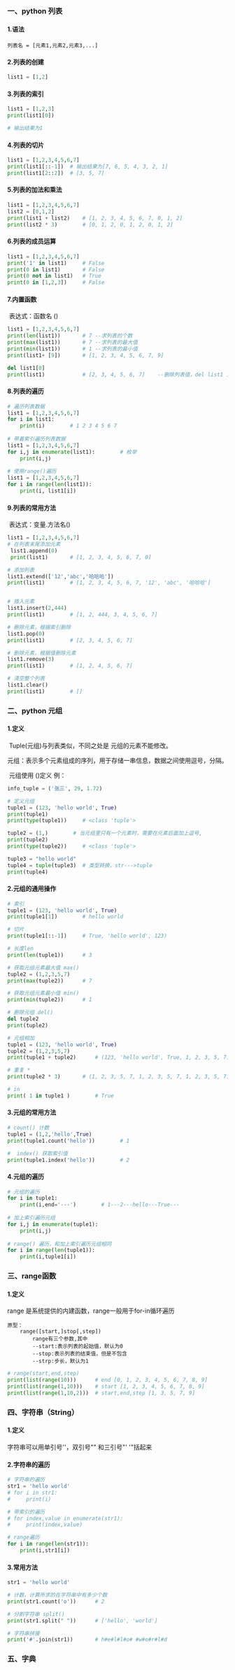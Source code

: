 ### 一、python 列表  

#### 1.语法

```
列表名 = [元素1,元素2,元素3,...]
```

#### 2.列表的创建

```python
list1 = [1,2]
```

#### 3.列表的索引

```python
list1 = [1,2,3]
print(list1[0])

# 输出结果为1
```

#### 4.列表的切片

```python
list1 = [1,2,3,4,5,6,7]
print(list1[::-1]) 	# 输出结果为[7, 6, 5, 4, 3, 2, 1]
print(list1[2::2])	# [3, 5, 7]

```

#### 5.列表的加法和乘法

```python
list1 = [1,2,3,4,5,6,7]
list2 = [0,1,2]
print(list1 + list2)	# [1, 2, 3, 4, 5, 6, 7, 0, 1, 2]
print(list2 * 3)		# [0, 1, 2, 0, 1, 2, 0, 1, 2]
```

#### 6.列表的成员运算

```python
list1 = [1,2,3,4,5,6,7]
print('1' in list1)		# False
print(0 in list1)		# False
print(0 not in list1)	# True
print(0 in [1,2,3])		# False
```

#### 7.内置函数

​	表达式：函数名 ()

```python
list1 = [1,2,3,4,5,6,7]
print(len(list1))       # 7	--求列表的个数
print(max(list1))       # 7	--求列表的最大值
print(min(list1))       # 1	--求列表的最小值
print(list1+ [9])       # [1, 2, 3, 4, 5, 6, 7, 9]

del list1[0]
print(list1)            # [2, 3, 4, 5, 6, 7]	--删除列表值，del list1 为删除列表
```

#### 8.列表的遍历

```python
# 遍历列表数据
list1 = [1,2,3,4,5,6,7]
for i in list1:
    print(i)		# 1 2 3 4 5 6 7 
    
# 带着索引遍历列表数据
list1 = [1,2,3,4,5,6,7]
for i,j in enumerate(list1):		# 枚举
    print(i,j)
    
# 使用range()遍历
list1 = [1,2,3,4,5,6,7]
for i in range(len(list1)):
    print(i, list1[i])

```

#### 9.列表的常用方法

​	表达式：变量.方法名()

```python
list1 = [1,2,3,4,5,6,7]
# 在列表末尾添加元素
 list1.append(0)
 print(list1)		# [1, 2, 3, 4, 5, 6, 7, 0]

# 添加列表
list1.extend(['12','abc','哈哈哈'])
print(list1)		# [1, 2, 3, 4, 5, 6, 7, '12', 'abc', '哈哈哈']


# 插入元素
list1.insert(2,444)
print(list1)		# [1, 2, 444, 3, 4, 5, 6, 7]

# 删除元素，根据索引删除
list1.pop(0)
print(list1)		# [2, 3, 4, 5, 6, 7]

# 删除元素，根据值删除元素
list1.remove(3)
print(list1)		# [1, 2, 4, 5, 6, 7]

# 清空整个列表
list1.clear()
print(list1)		# []

```





### 二、python 元组

#### 1.定义

​	Tuple(元组)与列表类似，不同之处是 元组的元素不能修改。

​	元组：表示多个元素组成的序列，用于存储一串信息，数据之间使用逗号，分隔。

​	元组使用 ()定义 例：

```python
info_tuple = ('张三', 29, 1.72)

# 定义元组
tuple1 = (123, 'hello world', True)
print(tuple1)
print(type(tuple1))		# <class 'tuple'>

tuple2 = (1,)        # 当元组里只有一个元素时，需要在元素后面加上逗号,
print(tuple2)
print(type(tuple2))		# <class 'tuple'>

tuple3 = "hello world"
tuple4 = tuple(tuple3)  # 类型转换，str--->tuple
print(tuple4)
```



#### 2.元组的通用操作

```python
# 索引
tuple1 = (123, 'hello world', True)
print(tuple1[1])        # hello world

# 切片
print(tuple1[::-1])     # True, 'hello world', 123)

# 长度len
print(len(tuple1))      # 3

# 获取元组元素最大值 max()
tuple2 = (1,2,3,5,7)
print(max(tuple2))      # 7

# 获取元组元素最小值 min()
print(min(tuple2))      # 1

# 删除元组 del()
del tuple2
print(tuple2)

# 元组相加
tuple1 = (123, 'hello world', True)
tuple2 = (1,2,3,5,7)
print(tuple1 + tuple2)      # (123, 'hello world', True, 1, 2, 3, 5, 7)

# 重复 *
print(tuple2 * 3)       # (1, 2, 3, 5, 7, 1, 2, 3, 5, 7, 1, 2, 3, 5, 7)

# in
print( 1 in tuple1 )        # True
```



#### 3.元组的常用方法

```python
# count() 计数
tuple1 = (1,2,'hello',True)
print(tuple1.count('hello'))        # 1

#  index() 获取索引值
print(tuple1.index('hello'))        # 2
```



#### 4.元组的遍历

```python
# 元组的遍历
for i in tuple1:
    print(i,end='---')        # 1---2---hello---True---
 
# 加上索引遍历元组
for i,j in enumerate(tuple1):
    print(i,j)
    
# range() 遍历，和加上索引遍历元组相同
for i in range(len(tuple1)):
    print(i,tuple1[i])
```





### 三、range函数

#### 1.定义

range 是系统提供的内建函数，range一般用于for-in循环遍历

```
原型：
	range([start,]stop[,step])
        range有三个参数,其中
        --start:表示列表的起始值，默认为0
        --stop:表示列表的结束值，但是不包含
        --strp:步长，默认为1
```

```python
# range(start,end,step)
print(list(range(10)))      # end [0, 1, 2, 3, 4, 5, 6, 7, 8, 9]
print(list(range(1,10)))    # start [1, 2, 3, 4, 5, 6, 7, 8, 9]
print(list(range(1,10,2)))  # start,end,step [1, 3, 5, 7, 9]
```



### 四、字符串（String）

#### 1.定义

字符串可以用单引号''，双引号"" 和三引号"' '"括起来

#### 2.字符串的遍历

```python
# 字符串的遍历
str1 = 'hello world'
# for i in str1:
#     print(i)

# 带索引的遍历
# for index,value in enumerate(str1):
#     print(index,value)

# range遍历
for i in range(len(str1)):
    print(i,str1[i])
```



#### 3.常用方法

```python
str1 = 'hello world'

# 计数，计算所求的在字符串中有多少个数
print(str1.count('o'))      # 2

# 分割字符串 split()
print(str1.split(" "))      # ['hello', 'world']

# 字符串拼接
print('#'.join(str1))       # h#e#l#l#o# #w#o#r#l#d
```



### 五、字典
